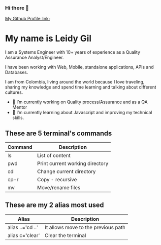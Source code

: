 ### Hi there 👋

[My Github Profile link:](https://github.com/LeidyGil)

# My name is Leidy Gil

I am a Systems Engineer with 10+ years of experience as a Quality Assurance Analyst/Engineer.

I have been working with Web, Mobile, standalone applications, APIs and Databases.

I am from Colombia, living around the world because I love traveling, sharing my knowledge and spend time learning and talking about different cultures.

- 🔭 I’m currently working on Quality process/Assurance and as a QA Mentor
- 🌱 I’m currently learning about Javascript and improving my technical skills.

## These are 5 terminal's commands

| Command | Description                     |
| --------|---------------------------------|
|  ls     | List of content                 |
|  pwd    | Print current working directory | 
|  cd     | Change current directory        |
|  cp-r   | Copy - recursive                |
|  mv     | Move/rename files               |   

## These are my 2 alias most used

| Alias            | Description                         |
| -----------------|-------------------------------------|
| alias ..='cd ..' | It allows move to the previous path |
| alias c='clear'  | Clear the terminal                  | 

